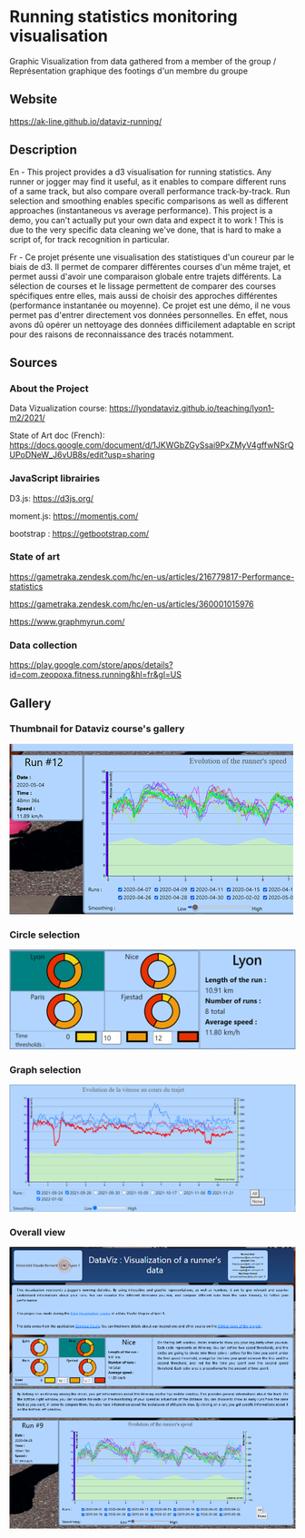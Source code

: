 # Running statistics monitoring visualisation
Graphic Visualization from data gathered from a member of the group / Représentation graphique des footings d'un membre du groupe

## Website 
https://ak-line.github.io/dataviz-running/

## Description
En - This project provides a d3 visualisation for running statistics. Any runner or jogger may find it useful, as it enables to compare different runs of a same track, but also compare overall performance track-by-track. Run selection and smoothing enables specific comparisons as well as different approaches (instantaneous vs average performance). This project is a demo, you can't actually put your own data and expect it to work ! This is due to the very specific data cleaning we've done, that is hard to make a script of, for track recognition in particular.

Fr - Ce projet présente une visualisation des statistiques d'un coureur par le biais de d3. Il permet de comparer différentes courses d'un même trajet, et permet aussi d'avoir une comparaison globale entre trajets différents. La sélection de courses et le lissage permettent de comparer des courses spécifiques entre elles, mais aussi de choisir des approches différentes (performance instantanée ou moyenne). Ce projet est une démo, il ne vous permet pas d'entrer directement vos données personnelles. En effet, nous avons dû opérer un nettoyage des données difficilement adaptable en script pour des raisons de reconnaissance des tracés notamment.

## Sources
### About the Project
Data Vizualization course: https://lyondataviz.github.io/teaching/lyon1-m2/2021/

State of Art doc (French): https://docs.google.com/document/d/1JKWGbZGySsai9PxZMyV4gffwNSrQUPoDNeW_J6vUB8s/edit?usp=sharing

### JavaScript librairies
D3.js: https://d3js.org/

moment.js: https://momentjs.com/

bootstrap : https://getbootstrap.com/

### State of art
https://gametraka.zendesk.com/hc/en-us/articles/216779817-Performance-statistics

https://gametraka.zendesk.com/hc/en-us/articles/360001015976

https://www.graphmyrun.com/

### Data collection
https://play.google.com/store/apps/details?id=com.zeopoxa.fitness.running&hl=fr&gl=US


## Gallery
### Thumbnail for Dataviz course's gallery
![Alt text](14-thumbnail.png?raw=true "Title")
### Circle selection
![Alt text](Cercles.png?raw=true "Title")
### Graph selection
![Alt text](CourbeCoursesHover.png?raw=true "Title")
### Overall view
![Alt text](14-teaser.png?raw=true "Title")
